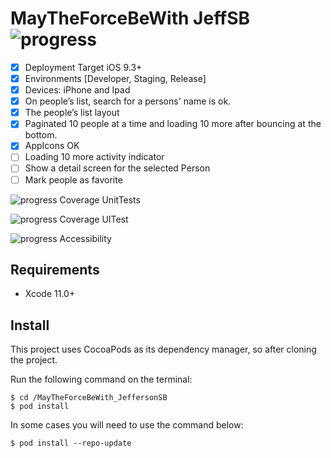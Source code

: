 # MayTheForceBeWith JeffSB ![progress](https://progress-bar.dev/58/?title=completed "progress") 

  * [x] Deployment Target iOS 9.3+
  * [x] Environments [Developer, Staging, Release]
  * [x] Devices: iPhone and Ipad
  * [x] On people’s list, search for a persons' name is ok.
  * [x] The people’s list layout
  * [x] Paginated 10 people at a time and loading 10 more after bouncing at the bottom.
  * [x] AppIcons OK
  * [ ] Loading 10 more activity indicator
  * [ ] Show a detail screen for the selected Person
  * [ ] Mark people as favorite
  
  ![progress](https://progress-bar.dev/37 "progress") Coverage UnitTests
  
  ![progress](https://progress-bar.dev/58 "progress") Coverage UITest
  
  ![progress](https://progress-bar.dev/0 "progress") Accessibility
  
## Requirements
- Xcode 11.0+

## Install
This project uses CocoaPods as its dependency manager, so after cloning the project.

Run the following command on the terminal:
```
$ cd /MayTheForceBeWith_JeffersonSB
$ pod install
```

In some cases you will need to use the command below:
```
$ pod install --repo-update
```
